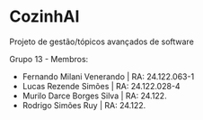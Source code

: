 # CozinhAI
Projeto de gestão/tópicos avançados de software

Grupo 13 - Membros:
- Fernando Milani Venerando | RA: 24.122.063-1
- Lucas Rezende Simões | RA: 24.122.028-4
- Murilo Darce Borges Silva | RA: 24.122.
- Rodrigo Simões Ruy | RA: 24.122.
